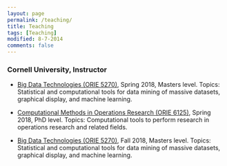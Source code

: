 ```yaml
---
layout: page
permalink: /teaching/
title: Teaching
tags: [Teaching]
modified: 8-7-2014
comments: false
---
```



### Cornell University, Instructor

* [Big Data Technologies (ORIE 5270)](orie5270), Spring 2018, Masters level. Topics: Statistical
and computational tools for data mining of massive datasets, graphical display, and
machine learning.

* [Computational Methods in Operations Research (ORIE 6125)](orie6125), Spring 2018, PhD level.
Topics: Computational tools to perform research in operations research and related fields.

* [Big Data Technologies (ORIE 5270)](orie5270_2), Fall 2018, Masters level. Topics: Statistical
and computational tools for data mining of massive datasets, graphical display, and
machine learning.
